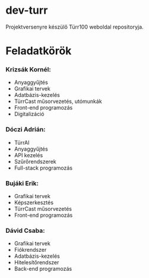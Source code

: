 # dev-turr

Projektversenyre készülő Türr100 weboldal repositoryja.

# Feladatkörök

### Krizsák Kornél:

- Anyaggyűjtés
- Grafikai tervek
- Adatbázis-kezelés
- TürrCast műsorvezetés, utómunkák
- Front-end programozás
- Digitalizáció

### Dóczi Adrián:

- TürrAI
- Anyaggyűjtés
- API kezelés
- Szűrőrendszerek
- Full-stack programozás

### Bujáki Erik:

- Grafikai tervek
- Képszerkesztés
- TürrCast műsorvezetés
- Front-end programozás

### Dávid Csaba:

- Grafikai tervek
- Fiókrendszer
- Adatbázis-kezelés
- Hitelesítőrendszer
- Back-end programozás
